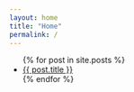 ```yaml
---
layout: home
title: "Home"
permalink: /
---
```


<ul>
  {% for post in site.posts %}
    <li>
      <a href="{% post_url {{post.relative_path}} %}">{{ post.title }}</a>
    </li>
  {% endfor %}
</ul>
